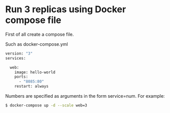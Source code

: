 # Run 3 replicas using Docker compose file

First of all create a compose file.

Such as docker-compose.yml 
```sh
version: "3"
services:

  web:
    image: hello-world
    ports:
      - "8085:80"
    restart: always


```



Numbers are specified as arguments in the form service=num. For example:

```sh
$ docker-compose up -d --scale web=3
```
